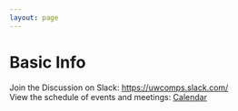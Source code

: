 ```yaml
---
layout: page
---
```


# Basic Info
Join the Discussion on Slack: <https://uwcomps.slack.com/>  
View the schedule of events and meetings: [Calendar](https://uw-madison-comps.github.io/calendar)
